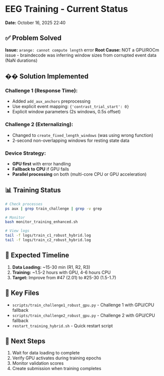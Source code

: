 # EEG Training - Current Status

**Date:** October 16, 2025 22:40

## ✅ Problem Solved

**Issue:** `arange: cannot compute length` error
**Root Cause:** NOT a GPU/ROCm issue - braindecode was inferring window sizes from corrupted event data (NaN durations)

## ��️ Solution Implemented

### Challenge 1 (Response Time):
- Added `add_aux_anchors` preprocessing
- Use explicit event mapping: `{'contrast_trial_start': 0}`
- Explicit window parameters (2s windows, 0.5s offset)

### Challenge 2 (Externalizing):
- Changed to `create_fixed_length_windows` (was using wrong function)
- 2-second non-overlapping windows for resting state data

### Device Strategy:
- **GPU first** with error handling
- **Fallback to CPU** if GPU fails
- **Parallel processing** on both (multi-core CPU or GPU acceleration)

## 📊 Training Status

```bash
# Check processes
ps aux | grep train_challenge | grep -v grep

# Monitor
bash monitor_training_enhanced.sh

# View logs
tail -f logs/train_c1_robust_hybrid.log
tail -f logs/train_c2_robust_hybrid.log
```

## 🎯 Expected Timeline

1. **Data Loading:** ~15-30 min (R1, R2, R3)
2. **Training:** ~1.5-2 hours with GPU, 4-6 hours CPU
3. **Target:** Improve from #47 (2.01) to #25-30 (1.5-1.7)

## 📝 Key Files

- `scripts/train_challenge1_robust_gpu.py` - Challenge 1 with GPU/CPU fallback
- `scripts/train_challenge2_robust_gpu.py` - Challenge 2 with GPU/CPU fallback
- `restart_training_hybrid.sh` - Quick restart script

## 🚀 Next Steps

1. Wait for data loading to complete
2. Verify GPU activates during training epochs
3. Monitor validation scores
4. Create submission when training completes
